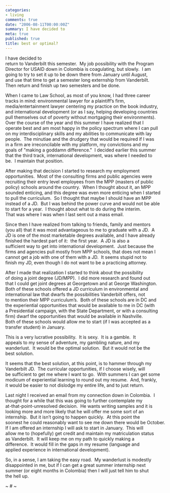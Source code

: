 ```yaml
---
categories:
- living
comments: true
date: "2006-08-11T00:00:00Z"
summary: I have decided to
meta: true
published: true
title: best or optimal?
---
```


I have decided to  
return to Vanderbilt this semester.  My job possibility with the Program  
Director for USAID down in Colombia is coagulating, but slowly.  I am  
going to try to set it up to be down there from January until August,  
and use that time to get a semester long externship from Vanderbilt.   
Then return and finish up two semesters and be done. 

When I came to Law School, as most of you know, I had three career  
tracks in mind: environmental lawyer for a plaintiff’s firm,  
media/entertainment lawyer centering my practice on the book industry,  
and international development (or as I say, helping developing countries  
pull themselves out of poverty without mortgaging their environments).   
Over the course of the year and this summer I have realized that I  
operate best and am most happy in the policy spectrum where I can pull  
on my interdisciplinary skills and my abilities to communicate with lay  
people.  The minutiae and the drudgery that would be required if I was  
in a firm are irreconcilable with my platform, my convictions and my  
goals of "making a goddamn difference."  I decided earlier this summer  
that the third track, international development, was where I needed to  
be.  I maintain that position. 

After making that decision I started to research my employment  
opportunities.  Most of the consulting firms and public agencies were  
recruiting their entry level employees from the MPP (masters of public  
policy) schools around the country.  When I thought about it, an MPP  
sounded enticing, and this degree was even more enticing when I started  
to pull the curriculum.  So I thought that maybe I should have an MPP  
instead of a JD.  But I was behind the power curve and would not be able  
to start for a year.  I thought about what to do during the interim.   
That was where I was when I last sent out a mass email. 

Since then I have realized from talking to friends, family and mentors  
(you all) that it was most advantageous to me to graduate with a JD.  A  
JD is one of the most marketable degrees available, and I have already  
finished the hardest part of it:  the first year.  A JD is also a  
sufficient way to get into international development.  Just because the  
firms and agencies pull mostly from MPP schools, that does not mean I  
cannot get a job with one of them with a JD.  It seems stupid not to  
finish my JD, even though I do not want to be a practicing attorney. 

After I made that realization I started to think about the possibility  
of doing a joint degree (JD/MPP).  I did more research and found out  
that I could get joint degrees at Georgetown and at George Washington.   
Both of these schools offered a JD curriculum in environmental and  
international law that dwarfs the possibilities Vanderbilt offers, not  
to mention their MPP curriculum’s.  Both of these schools are in DC and  
the experiential opportunities that would be available to me in DC (with  
a Presidential campaign, with the State Department, or with a consulting  
firm) dwarf the opportunities that would be available in Nashville.   
Both of these schools would allow me to start (if I was accepted as a  
transfer student) in January.  
  
This is a very lucrative possibility.  It is sexy.  It is a gamble.  It  
appeals to my sense of adventure, my gambling nature, and my  
wanderlust.  It would be the optimal solution.  But it would not be the  
best solution. 

It seems that the best solution, at this point, is to hammer through my  
Vanderbilt JD.  The curricular opportunities, if I choose wisely, will  
be sufficient to get me where I want to go.  With summers I can get some  
modicum of experiential learning to round out my resume.  And, frankly,  
it would be easier to not dislodge my entire life, and to just return. 

Last night I received an email from my connection down in Colombia.  I  
thought for a while that this was going to further contemplate my  
at-that-point-unresolved decision.  He wants writing samples and it is  
looking more and more likely that he will offer me some sort of an  
internship.  But it isn’t going to happen quickly.  At this point the  
soonest he could reasonably want to see me down there would be October.   
If I am offered an internship I will ask to start in January.  This will  
allow me to (hopefully) get credit and maintain my matriculation status  
as Vanderbilt.  It will keep me on my path to quickly making a  
difference.  It would fill in the gaps in my resume (language and  
applied experience in international development). 

So, in a sense, I am taking the easy road.  My wanderlust is modestly  
disappointed in me, but if I can get a great summer internship next  
summer (or eight months in Colombia) then I will just tell him to shut  
the hell up. 

~ # ~